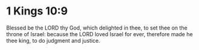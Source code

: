 # 1 Kings 10:9

Blessed be the LORD thy God, which delighted in thee, to set thee on the throne of Israel: because the LORD loved Israel for ever, therefore made he thee king, to do judgment and justice.